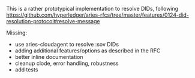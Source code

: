 This is a rather prototypical implementation to resolve DIDs, following
https://github.com/hyperledger/aries-rfcs/tree/master/features/0124-did-resolution-protocol#resolve-message

Missing:
- use aries-cloudagent to resolve :sov DIDs
- adding additional features/options as described in the RFC
- better inline documentation
- cleanup clode, error handling, robustness
- add tests
